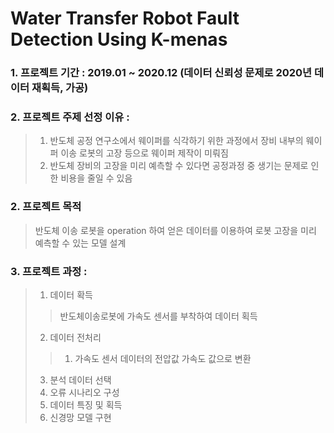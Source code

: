 # Water Transfer Robot Fault Detection Using K-menas
### 1. 프로젝트 기간 : 2019.01 ~ 2020.12 (데이터 신뢰성 문제로 2020년 데이터 재획득, 가공) 
### 2. 프로젝트 주제 선정 이유 : 
> 1. 반도체 공정 연구소에서 웨이퍼를 식각하기 위한 과정에서 장비 내부의 웨이퍼 이송 로봇의 고장 등으로 웨이퍼 제작이 미뤄짐
> 2. 반도체 장비의 고장을 미리 예측할 수 있다면 공정과정 중 생기는 문제로 인한 비용을 줄일 수 있음

### 2. 프로젝트 목적
> 반도체 이송 로봇을 operation 하여 얻은 데이터를 이용하여 로봇 고장을 미리 예측할 수 있는 모델 설계

### 3. 프로젝트 과정 : 
> 1. 데이터 확득<br>
  >> 반도체이송로봇에 가속도 센서를 부착하여 데이터 획득
> 2. 데이터 전처리
  >> 1. 가속도 센서 데이터의 전압값 가속도 값으로 변환
> 3. 분석 데이터 선택
> 4. 오류 시나리오 구성
> 5. 데이터 특징 및 획득
> 6. 신경망 모델 구현
